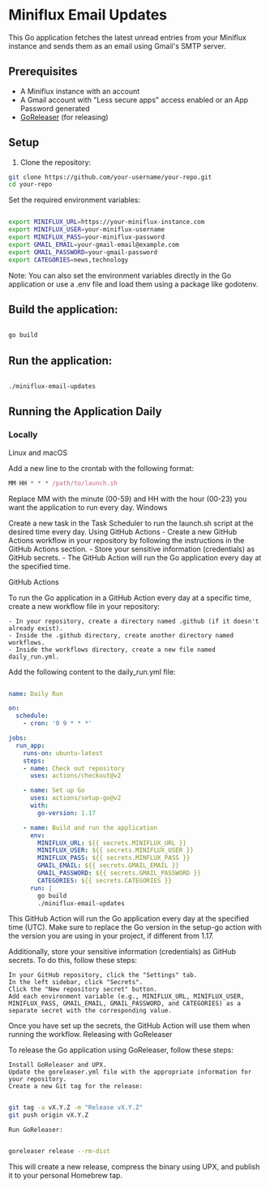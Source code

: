 # Miniflux Email Updates

This Go application fetches the latest unread entries from your Miniflux instance and sends them as an email using Gmail's SMTP server.

## Prerequisites

- A Miniflux instance with an account
- A Gmail account with "Less secure apps" access enabled or an App Password generated
- [GoReleaser](https://goreleaser.com/) (for releasing)

## Setup

1. Clone the repository:

```bash
git clone https://github.com/your-username/your-repo.git
cd your-repo
```

Set the required environment variables:

```bash

export MINIFLUX_URL=https://your-miniflux-instance.com
export MINIFLUX_USER=your-miniflux-username
export MINIFLUX_PASS=your-miniflux-password
export GMAIL_EMAIL=your-gmail-email@example.com
export GMAIL_PASSWORD=your-gmail-password
export CATEGORIES=news,technology
```
Note: You can also set the environment variables directly in the Go application or use a .env file and load them using a package like godotenv.

## Build the application:

```bash

go build
```
##  Run the application:

```bash

./miniflux-email-updates
```

## Running the Application Daily
### Locally
Linux and macOS

Add a new line to the crontab with the following format:

```javascript
MM HH * * * /path/to/launch.sh
```
Replace MM with the minute (00-59) and HH with the hour (00-23) you want the application to run every day.
Windows

Create a new task in the Task Scheduler to run the launch.sh script at the desired time every day.
Using GitHub Actions
    - Create a new GitHub Actions workflow in your repository by following the instructions in the GitHub Actions section.
    - Store your sensitive information (credentials) as GitHub secrets.
    - The GitHub Action will run the Go application every day at the specified time.

GitHub Actions

To run the Go application in a GitHub Action every day at a specific time, create a new workflow file in your repository:

    - In your repository, create a directory named .github (if it doesn't already exist).
    - Inside the .github directory, create another directory named workflows.
    - Inside the workflows directory, create a new file named daily_run.yml.

Add the following content to the daily_run.yml file:

```yaml

name: Daily Run

on:
  schedule:
    - cron: '0 9 * * *'

jobs:
  run_app:
    runs-on: ubuntu-latest
    steps:
    - name: Check out repository
      uses: actions/checkout@v2

    - name: Set up Go
      uses: actions/setup-go@v2
      with:
        go-version: 1.17

    - name: Build and run the application
      env:
        MINIFLUX_URL: ${{ secrets.MINIFLUX_URL }}
        MINIFLUX_USER: ${{ secrets.MINIFLUX_USER }}
        MINIFLUX_PASS: ${{ secrets.MINFLUX_PASS }}
        GMAIL_EMAIL: ${{ secrets.GMAIL_EMAIL }}
        GMAIL_PASSWORD: ${{ secrets.GMAIL_PASSWORD }}
        CATEGORIES: ${{ secrets.CATEGORIES }}
      run: |
        go build
        ./miniflux-email-updates
```

This GitHub Action will run the Go application every day at the specified time (UTC). Make sure to replace the Go version in the setup-go action with the version you are using in your project, if different from 1.17.

Additionally, store your sensitive information (credentials) as GitHub secrets. To do this, follow these steps:

    In your GitHub repository, click the "Settings" tab.
    In the left sidebar, click "Secrets".
    Click the "New repository secret" button.
    Add each environment variable (e.g., MINIFLUX_URL, MINIFLUX_USER, MINIFLUX_PASS, GMAIL_EMAIL, GMAIL_PASSWORD, and CATEGORIES) as a separate secret with the corresponding value.

Once you have set up the secrets, the GitHub Action will use them when running the workflow.
Releasing with GoReleaser

To release the Go application using GoReleaser, follow these steps:

    Install GoReleaser and UPX.
    Update the goreleaser.yml file with the appropriate information for your repository.
    Create a new Git tag for the release:

```bash

git tag -a vX.Y.Z -m "Release vX.Y.Z"
git push origin vX.Y.Z
```
    Run GoReleaser:

```bash

goreleaser release --rm-dist
```
This will create a new release, compress the binary using UPX, and publish it to your personal Homebrew tap.

